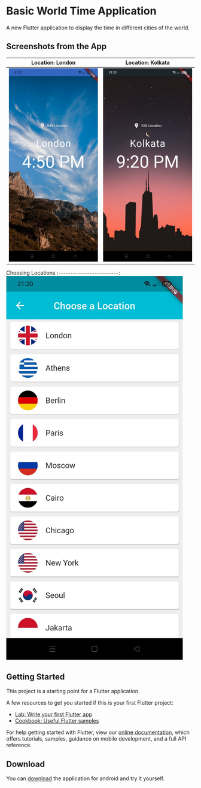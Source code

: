 # Basic World Time Application

A new Flutter application to display the time in different cities of the world.


## Screenshots from the App

Location: London   |  Location: Kolkata
:-----------------:|:-----------------:
![Screen One](https://github.com/anantgarg30/flutter_world_time_app/blob/master/ss/London.jpeg)  |  ![Screen Two](https://github.com/anantgarg30/flutter_world_time_app/blob/master/ss/Kolkata.jpeg)


Choosing Locations
:-------------------------:
![Screen One](https://github.com/anantgarg30/flutter_world_time_app/blob/master/ss/Locations1.jpeg)



## Getting Started

This project is a starting point for a Flutter application.

A few resources to get you started if this is your first Flutter project:

- [Lab: Write your first Flutter app](https://flutter.dev/docs/get-started/codelab)
- [Cookbook: Useful Flutter samples](https://flutter.dev/docs/cookbook)

For help getting started with Flutter, view our
[online documentation](https://flutter.dev/docs), which offers tutorials,
samples, guidance on mobile development, and a full API reference.

## Download
You can [download](https://github.com/anantgarg30/flutter_world_time_app/build/app/outputs/flutter-apk/app-release.apk) the application for android and try it yourself.
